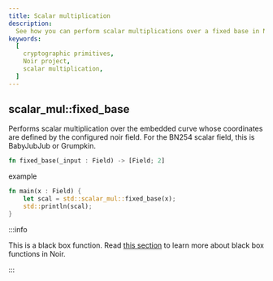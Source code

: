 ```yaml
---
title: Scalar multiplication
description:
  See how you can perform scalar multiplications over a fixed base in Noir
keywords:
  [
    cryptographic primitives,
    Noir project,
    scalar multiplication,
  ]
---
```


## scalar_mul::fixed_base

Performs scalar multiplication over the embedded curve whose coordinates are defined by the
configured noir field. For the BN254 scalar field, this is BabyJubJub or Grumpkin.

```rust
fn fixed_base(_input : Field) -> [Field; 2]
```

example

```rust
fn main(x : Field) {
    let scal = std::scalar_mul::fixed_base(x);
    std::println(scal);
}
```

:::info

This is a black box function. Read [this section](../../language_concepts/functions#black-box-functions) to learn more about black box functions in Noir.

:::
